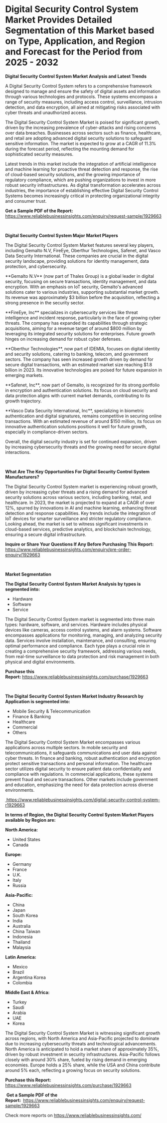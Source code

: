 <p><h1>Digital Security Control System Market Provides Detailed Segmentation of this Market based on Type, Application, and Region and Forecast for the Period from 2025 - 2032</h1></p><p><strong>Digital Security Control System Market Analysis and Latest Trends</strong></p>
<p><p>A Digital Security Control System refers to a comprehensive framework designed to manage and ensure the safety of digital assets and information through various technologies and protocols. These systems encompass a range of security measures, including access control, surveillance, intrusion detection, and data encryption, all aimed at mitigating risks associated with cyber threats and unauthorized access.</p><p>The Digital Security Control System Market is poised for significant growth, driven by the increasing prevalence of cyber-attacks and rising concerns over data breaches. Businesses across sectors such as finance, healthcare, and retail are adopting advanced digital security solutions to safeguard sensitive information. The market is expected to grow at a CAGR of 11.3% during the forecast period, reflecting the mounting demand for sophisticated security measures.</p><p>Latest trends in this market include the integration of artificial intelligence and machine learning for proactive threat detection and response, the rise of cloud-based security solutions, and the growing importance of regulatory compliance, which are pushing organizations to invest in more robust security infrastructures. As digital transformation accelerates across industries, the importance of establishing effective Digital Security Control Systems becomes increasingly critical in protecting organizational integrity and consumer trust.</p></p>
<p><strong>Get a Sample PDF of the Report:&nbsp;</strong> <a href="https://www.reliablebusinessinsights.com/enquiry/request-sample/1929663?utm_campaign=3116&utm_medium=2&utm_source=Github&utm_content=ia&utm_term=06042025&utm_id=digital-security-control-system">https://www.reliablebusinessinsights.com/enquiry/request-sample/1929663</a></p>
<p>&nbsp;</p>
<p><strong>Digital Security Control System Major Market Players</strong></p>
<p><p>The Digital Security Control System Market features several key players, including Gemalto N.V, FireEye, Oberthur Technologies, Safenet, and Vasco Data Security International. These companies are crucial in the digital security landscape, providing solutions for identity management, data protection, and cybersecurity.</p><p>**Gemalto N.V** (now part of Thales Group) is a global leader in digital security, focusing on secure transactions, identity management, and data encryption. With an emphasis on IoT security, Gemalto's advanced solutions cater to various industries, supporting substantial market growth. Its revenue was approximately $3 billion before the acquisition, reflecting a strong presence in the security sector.</p><p>**FireEye, Inc** specializes in cybersecurity services like threat intelligence and incident response, particularly in the face of growing cyber threats. The company has expanded its capabilities through strategic acquisitions, aiming for a revenue target of around $800 million by leveraging its integrated security solutions for enterprises. Future growth hinges on increasing demand for robust cyber defenses.</p><p>**Oberthur Technologies**, now part of IDEMIA, focuses on digital identity and security solutions, catering to banking, telecom, and government sectors. The company has seen increased growth driven by demand for secure digital transactions, with an estimated market size reaching $1.8 billion in 2023. Its innovative technologies are poised for future expansion in emerging markets.</p><p>**Safenet, Inc**, now part of Gemalto, is recognized for its strong portfolio in encryption and authentication solutions. Its focus on cloud security and data protection aligns with current market demands, contributing to its growth trajectory.</p><p>**Vasco Data Security International, Inc**, specializing in biometric authentication and digital signatures, remains competitive in securing online transactions. With an estimated revenue of around $150 million, its focus on innovative authentication solutions positions it well for future growth, especially in compliance-driven sectors.</p><p>Overall, the digital security industry is set for continued expansion, driven by increasing cybersecurity threats and the growing need for secure digital interactions.</p></p>
<p>&nbsp;</p>
<p><strong>What Are The Key Opportunities For Digital Security Control System Manufacturers?</strong></p>
<p><p>The Digital Security Control System market is experiencing robust growth, driven by increasing cyber threats and a rising demand for advanced security solutions across various sectors, including banking, retail, and healthcare. In 2023, the market is projected to expand at a CAGR of over 12%, spurred by innovations in AI and machine learning, enhancing threat detection and response capabilities. Key trends include the integration of IoT devices for smarter surveillance and stricter regulatory compliance. Looking ahead, the market is set to witness significant investments in cloud-based services, predictive analytics, and blockchain technology, ensuring a secure digital infrastructure.</p></p>
<p><strong>Inquire or Share Your Questions If Any Before Purchasing This Report:</strong> <a href="https://www.reliablebusinessinsights.com/enquiry/pre-order-enquiry/1929663?utm_campaign=3116&utm_medium=2&utm_source=Github&utm_content=ia&utm_term=06042025&utm_id=digital-security-control-system">https://www.reliablebusinessinsights.com/enquiry/pre-order-enquiry/1929663</a></p>
<p>&nbsp;</p>
<p><strong>Market Segmentation</strong></p>
<p><strong>The Digital Security Control System Market Analysis by types is segmented into:</strong></p>
<p><ul><li>Hardware</li><li>Software</li><li>Service</li></ul></p>
<p><p>The Digital Security Control System market is segmented into three main types: hardware, software, and services. Hardware includes physical devices like cameras, access control systems, and alarm systems. Software encompasses applications for monitoring, managing, and analyzing security data. Services involve installation, maintenance, and consulting, ensuring optimal performance and compliance. Each type plays a crucial role in creating a comprehensive security framework, addressing various needs, from real-time surveillance to data protection and risk management in both physical and digital environments.</p></p>
<p><strong>Purchase this Report:&nbsp;</strong><a href="https://www.reliablebusinessinsights.com/purchase/1929663?utm_campaign=3116&utm_medium=2&utm_source=Github&utm_content=ia&utm_term=06042025&utm_id=digital-security-control-system">https://www.reliablebusinessinsights.com/purchase/1929663</a></p>
<p>&nbsp;</p>
<p><strong>The Digital Security Control System Market Industry Research by Application is segmented into:</strong></p>
<p><ul><li>Mobile Security & Telecommunication</li><li>Finance & Banking</li><li>Healthcare</li><li>Commercial</li><li>Others</li></ul></p>
<p><p>The Digital Security Control System Market encompasses various applications across multiple sectors. In mobile security and telecommunications, it safeguards communications and user data against cyber threats. In finance and banking, robust authentication and encryption protect sensitive transactions and personal information. The healthcare sector utilizes digital security to ensure patient data confidentiality and compliance with regulations. In commercial applications, these systems prevent fraud and secure transactions. Other markets include government and education, emphasizing the need for data protection across diverse environments.</p></p>
<p><a href="https://www.reliablebusinessinsights.com/digital-security-control-system-r1929663?utm_campaign=3116&utm_medium=2&utm_source=Github&utm_content=ia&utm_term=06042025&utm_id=digital-security-control-system">&nbsp;https://www.reliablebusinessinsights.com/digital-security-control-system-r1929663</a></p>
<p><strong>In terms of Region, the Digital Security Control System Market Players available by Region are:</strong></p>
<p>
    <p> <strong> North America: </strong>
        <ul>
            <li>United States</li>
            <li>Canada</li>
        </ul>
        </p> 
    <p> <strong> Europe: </strong>
        <ul>
            <li>Germany</li>
            <li>France</li>
            <li>U.K.</li>
            <li>Italy</li>
            <li>Russia</li>
        </ul>
        </p> 
    <p> <strong> Asia-Pacific: </strong>
        <ul>
            <li>China</li>
            <li>Japan</li>
            <li>South Korea</li>
            <li>India</li>
            <li>Australia</li>
            <li>China Taiwan</li>
            <li>Indonesia</li>
            <li>Thailand</li>
            <li>Malaysia</li>
        </ul>
        </p> 
    <p> <strong> Latin America: </strong>
        <ul>
            <li>Mexico</li>
            <li>Brazil</li>
            <li>Argentina Korea</li>
            <li>Colombia</li>
        </ul>
        </p> 
    <p> <strong> Middle East & Africa: </strong>
        <ul>
            <li>Turkey</li>
            <li>Saudi</li>
            <li>Arabia</li>
            <li>UAE</li>
            <li>Korea</li>
        </ul>
    </p>
    </p>
<p><p>The Digital Security Control System Market is witnessing significant growth across regions, with North America and Asia-Pacific projected to dominate due to increasing cybersecurity threats and technological advancements. North America is anticipated to hold a market share of approximately 35%, driven by robust investment in security infrastructures. Asia-Pacific follows closely with around 30% share, fueled by rising demand in emerging economies. Europe holds a 25% share, while the USA and China contribute around 5% each, reflecting a growing focus on security solutions.</p></p>
<p><strong>Purchase this Report: </strong><a href="https://www.reliablebusinessinsights.com/purchase/1929663?utm_campaign=3116&utm_medium=2&utm_source=Github&utm_content=ia&utm_term=06042025&utm_id=digital-security-control-system">https://www.reliablebusinessinsights.com/purchase/1929663</a></p>
<p>&nbsp;<strong>Get a Sample PDF of the Report:&nbsp;&nbsp;</strong><a href="https://www.reliablebusinessinsights.com/enquiry/request-sample/1929663?utm_campaign=3116&utm_medium=2&utm_source=Github&utm_content=ia&utm_term=06042025&utm_id=digital-security-control-system">https://www.reliablebusinessinsights.com/enquiry/request-sample/1929663</a></p>
<p><strong></strong></p>
<p>Check more reports on <a href="https://www.reliablebusinessinsights.com/?utm_campaign=3116&utm_medium=2&utm_source=Github&utm_content=ia&utm_term=06042025&utm_id=digital-security-control-system">https://www.reliablebusinessinsights.com/</a></p>